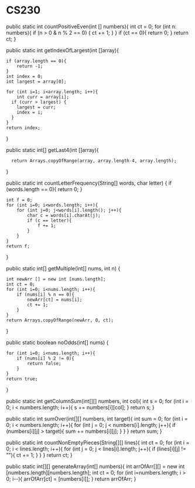 # CS230



 public static int countPositiveEven(int [] numbers){
    int ct = 0;
    for (int n: numbers){
      if (n > 0 & n % 2 == 0) {
        ct += 1;
      }
    }
    if (ct == 0){
        return 0;
    }
    return ct;
 }
 


 public static int getIndexOfLargest(int []array){
    
    
    if (array.length == 0){
        return -1;
    }
    int index = 0;
    int largest = array[0];
  
    for (int i=1; i<array.length; i++){
        int curr = array[i];
      if (curr > largest) {
        largest = curr;
        index = i;
      }
    }
    return index;
 }
 
public static int[] getLast4(int []array){

      return Arrays.copyOfRange(array, array.length-4, array.length);
 }
 
public static int countLetterFrequency(String[] words, char letter) {
    if (words.length == 0){
        return 0;
    }
    
    int f = 0;
    for (int i=0; i<words.length; i++){
        for (int j=0; j<words[i].length(); j++){
            char c = words[i].charAt(j);
            if (c == letter){
                f += 1;
            }
        }
    }
    return f;
 }
 


public static int[] getMultiple(int[] nums, int n) {
    
    int newArr [] = new int [nums.length];
    int ct = 0;
    for (int i=0; i<nums.length; i++){
        if (nums[i] % n == 0){
            newArr[ct] = nums[i];
            ct += 1;
        }
    }
    return Arrays.copyOfRange(newArr, 0, ct);
 }
 

public static boolean noOdds(int[] nums) {
    
    for (int i=0; i<nums.length; i++){
        if (nums[i] % 2 != 0){
            return false;
        }
    }
    return true;
 }
 
public static int getColumnSum(int[][] numbers, int col){
    int s = 0;
    for (int i = 0; i < numbers.length; i++){
        s += numbers[i][col];
    }
    return s;
}

public static int sumOver(int[][] numbers, int target){
    int sum = 0;
    for (int i = 0; i < numbers.length; i++){
        for (int j = 0; j < numbers[i].length; j++){
            if (numbers[i][j] > target){
                sum += numbers[i][j];
            }
        }
    }
    return sum;
}

public static int countNonEmptyPieces(String[][] lines){
    int ct = 0;
    for (int i = 0; i < lines.length; i++){
        for (int j = 0; j < lines[i].length; j++){
            if (lines[i][j] != ""){
                ct += 1;
            }
        }
    }
    return ct;
}

public static int[][] generateArray(int[] numbers){
    int arrOfArr[][] = new int [numbers.length][numbers.length];
    int ct = 0;
    for (int i=numbers.length; i > 0; i--){
        arrOfArr[ct] = [numbers[i]];
    }
    return arrOfArr;
}
